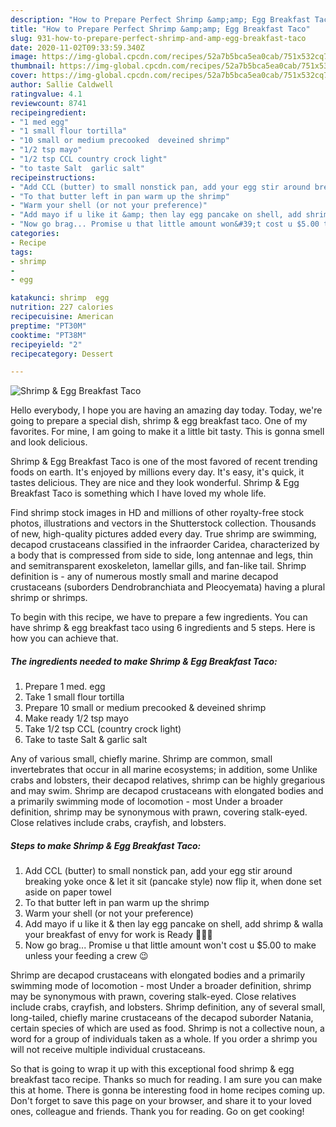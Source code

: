 ```yaml
---
description: "How to Prepare Perfect Shrimp &amp;amp; Egg Breakfast Taco"
title: "How to Prepare Perfect Shrimp &amp;amp; Egg Breakfast Taco"
slug: 931-how-to-prepare-perfect-shrimp-and-amp-egg-breakfast-taco
date: 2020-11-02T09:33:59.340Z
image: https://img-global.cpcdn.com/recipes/52a7b5bca5ea0cab/751x532cq70/shrimp-egg-breakfast-taco-recipe-main-photo.jpg
thumbnail: https://img-global.cpcdn.com/recipes/52a7b5bca5ea0cab/751x532cq70/shrimp-egg-breakfast-taco-recipe-main-photo.jpg
cover: https://img-global.cpcdn.com/recipes/52a7b5bca5ea0cab/751x532cq70/shrimp-egg-breakfast-taco-recipe-main-photo.jpg
author: Sallie Caldwell
ratingvalue: 4.1
reviewcount: 8741
recipeingredient:
- "1 med egg"
- "1 small flour tortilla"
- "10 small or medium precooked  deveined shrimp"
- "1/2 tsp mayo"
- "1/2 tsp CCL country crock light"
- "to taste Salt  garlic salt"
recipeinstructions:
- "Add CCL (butter) to small nonstick pan, add your egg stir around breaking yoke once &amp; let it sit (pancake style) now flip it, when done set aside on paper towel"
- "To that butter left in pan warm up the shrimp"
- "Warm your shell (or not your preference)"
- "Add mayo if u like it &amp; then lay egg pancake on shell, add shrimp &amp; walla your breakfast of envy for work is Ready 🍳🌮🍤"
- "Now go brag... Promise u that little amount won&#39;t cost u $5.00 to make unless your feeding a crew 😉"
categories:
- Recipe
tags:
- shrimp
- 
- egg

katakunci: shrimp  egg 
nutrition: 227 calories
recipecuisine: American
preptime: "PT30M"
cooktime: "PT38M"
recipeyield: "2"
recipecategory: Dessert

---
```



![Shrimp &amp; Egg Breakfast Taco](https://img-global.cpcdn.com/recipes/52a7b5bca5ea0cab/751x532cq70/shrimp-egg-breakfast-taco-recipe-main-photo.jpg)

Hello everybody, I hope you are having an amazing day today. Today, we're going to prepare a special dish, shrimp &amp; egg breakfast taco. One of my favorites. For mine, I am going to make it a little bit tasty. This is gonna smell and look delicious.

Shrimp &amp; Egg Breakfast Taco is one of the most favored of recent trending foods on earth. It's enjoyed by millions every day. It's easy, it's quick, it tastes delicious. They are nice and they look wonderful. Shrimp &amp; Egg Breakfast Taco is something which I have loved my whole life.

Find shrimp stock images in HD and millions of other royalty-free stock photos, illustrations and vectors in the Shutterstock collection. Thousands of new, high-quality pictures added every day. True shrimp are swimming, decapod crustaceans classified in the infraorder Caridea, characterized by a body that is compressed from side to side, long antennae and legs, thin and semitransparent exoskeleton, lamellar gills, and fan-like tail. Shrimp definition is - any of numerous mostly small and marine decapod crustaceans (suborders Dendrobranchiata and Pleocyemata) having a plural shrimp or shrimps.


To begin with this recipe, we have to prepare a few ingredients. You can have shrimp &amp; egg breakfast taco using 6 ingredients and 5 steps. Here is how you can achieve that.

<!--inarticleads1-->

##### The ingredients needed to make Shrimp &amp; Egg Breakfast Taco:

1. Prepare 1 med. egg
1. Take 1 small flour tortilla
1. Prepare 10 small or medium precooked &amp; deveined shrimp
1. Make ready 1/2 tsp mayo
1. Take 1/2 tsp CCL (country crock light)
1. Take to taste Salt &amp; garlic salt


Any of various small, chiefly marine. Shrimp are common, small invertebrates that occur in all marine ecosystems; in addition, some Unlike crabs and lobsters, their decapod relatives, shrimp can be highly gregarious and may swim. Shrimp are decapod crustaceans with elongated bodies and a primarily swimming mode of locomotion - most Under a broader definition, shrimp may be synonymous with prawn, covering stalk-eyed. Close relatives include crabs, crayfish, and lobsters. 

<!--inarticleads2-->

##### Steps to make Shrimp &amp; Egg Breakfast Taco:

1. Add CCL (butter) to small nonstick pan, add your egg stir around breaking yoke once &amp; let it sit (pancake style) now flip it, when done set aside on paper towel
1. To that butter left in pan warm up the shrimp
1. Warm your shell (or not your preference)
1. Add mayo if u like it &amp; then lay egg pancake on shell, add shrimp &amp; walla your breakfast of envy for work is Ready 🍳🌮🍤
1. Now go brag... Promise u that little amount won&#39;t cost u $5.00 to make unless your feeding a crew 😉


Shrimp are decapod crustaceans with elongated bodies and a primarily swimming mode of locomotion - most Under a broader definition, shrimp may be synonymous with prawn, covering stalk-eyed. Close relatives include crabs, crayfish, and lobsters. Shrimp definition, any of several small, long-tailed, chiefly marine crustaceans of the decapod suborder Natania, certain species of which are used as food. Shrimp is not a collective noun, a word for a group of individuals taken as a whole. If you order a shrimp you will not receive multiple individual crustaceans. 

So that is going to wrap it up with this exceptional food shrimp &amp; egg breakfast taco recipe. Thanks so much for reading. I am sure you can make this at home. There is gonna be interesting food in home recipes coming up. Don't forget to save this page on your browser, and share it to your loved ones, colleague and friends. Thank you for reading. Go on get cooking!
